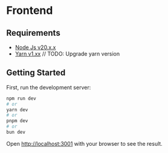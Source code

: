 # Frontend

## Requirements

* [Node Js v20.x.x](https://nodejs.org/en/download)
* [Yarn v1.xx](https://yarnpkg.com/getting-started/install)
// TODO: Upgrade yarn version

## Getting Started

First, run the development server:

```bash
npm run dev
# or
yarn dev
# or
pnpm dev
# or
bun dev
```

Open [http://localhost:3001](http://localhost:3001) with your browser to see the result.
